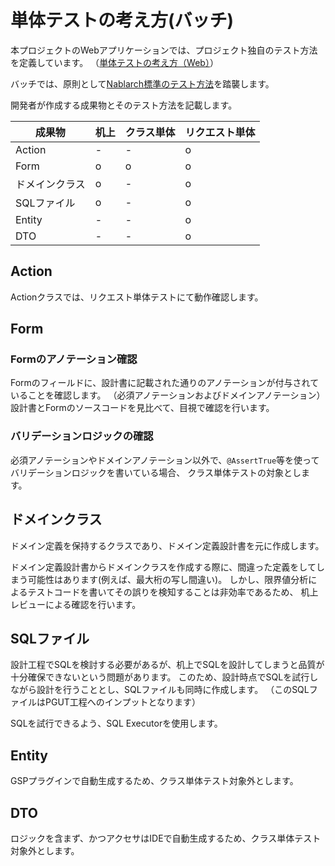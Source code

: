 # 単体テストの考え方(バッチ)

本プロジェクトのWebアプリケーションでは、プロジェクト独自のテスト方法を定義しています。
（[単体テストの考え方（Web）](単体テストの考え方（Web）.md)）

バッチでは、原則として[Nablarch標準のテスト方法](https://nablarch.github.io/docs/LATEST/doc/development_tools/testing_framework/guide/development_guide/05_UnitTestGuide/index.html)を踏襲します。

開発者が作成する成果物とそのテスト方法を記載します。

| 成果物         | 机上 | クラス単体 | リクエスト単体 |
|----------------|------|------------|----------------|
| Action         | -    | -          | o              |
| Form           | o    | o          | o              |
| ドメインクラス | o    | -          | o              |
| SQLファイル    | o    | -          | o              |
| Entity         | -    | -          | o              |
| DTO            | -    | -          | o              |


## Action

Actionクラスでは、リクエスト単体テストにて動作確認します。


## Form

### Formのアノテーション確認

Formのフィールドに、設計書に記載された通りのアノテーションが付与されていることを確認します。
（必須アノテーションおよびドメインアノテーション）
設計書とFormのソースコードを見比べて、目視で確認を行います。


### バリデーションロジックの確認

必須アノテーションやドメインアノテーション以外で、`@AssertTrue`等を使ってバリデーションロジックを書いている場合、
クラス単体テストの対象とします。

## ドメインクラス

ドメイン定義を保持するクラスであり、ドメイン定義設計書を元に作成します。

ドメイン定義設計書からドメインクラスを作成する際に、間違った定義をしてしまう可能性はあります(例えば、最大桁の写し間違い)。
しかし、限界値分析によるテストコードを書いてその誤りを検知することは非効率であるため、
机上レビューによる確認を行います。



## SQLファイル

設計工程でSQLを検討する必要があるが、机上でSQLを設計してしまうと品質が十分確保できないという問題があります。
このため、設計時点でSQLを試行しながら設計を行うこととし、SQLファイルも同時に作成します。
（このSQLファイルはPGUT工程へのインプットとなります）

SQLを試行できるよう、SQL Executorを使用します。


## Entity

GSPプラグインで自動生成するため、クラス単体テスト対象外とします。

## DTO

ロジックを含まず、かつアクセサはIDEで自動生成するため、クラス単体テスト対象外とします。

